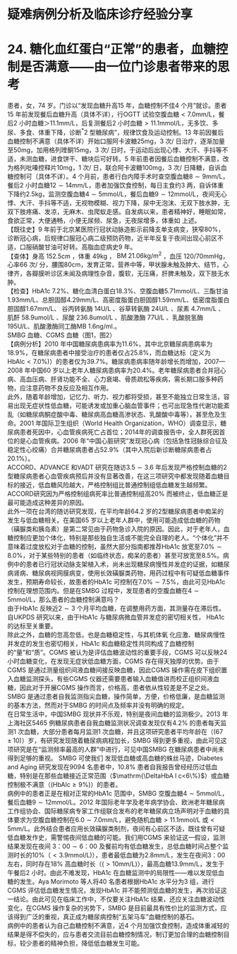 # 疑难病例分析及临床诊疗经验分享  
# 24. 糖化血红蛋白“正常”的患者，血糖控制是否满意——由一位门诊患者带来的思考  
患者，女，74 岁。门诊以“发现血糖升高15 年，血糖控制不佳4 个月”就诊。患者15 年前发现餐后血糖升高（具体不详），行OGTT 试验空腹血糖$<7.0\mathrm{mm}/\mathrm{L}$，餐后2 小时血糖＞$11.1\mathrm{mm}/\mathrm{L}$，后复测餐后2 小时血糖$>11.1\mathrm{mmol/L}$，无多饮、多尿、多食、体重下降，诊断$^{\ast}2$ 型糖尿病”，规律饮食及运动控制。13 年前因餐后血糖控制不满意（具体不详）开始口服阿卡波糖$25\mathrm{mg}$，3 次/ 日治疗，逐渐加量至$50\mathrm{mg}$，加用格列喹酮$15\mathrm{mg}$，3 次/ 日时，于运动后出现心悸、大汗、手抖等不适，未测血糖，进食饼干、糖块后可好转。5 年前患者因餐后血糖控制不满意，改为格列吡嗪控释片$10\mathrm{mg}$，1 次/ 日，联合阿卡波糖$100\mathrm{mg}$，3 次/ 日降糖，自诉血糖控制可（具体不详）。4 个月前，患者行白内障手术时查空腹血糖$8\sim9\mathrm{mm}/\mathrm{L}$，餐后2 小时血糖$12\sim14\mathrm{{mm}/\mathrm{{L}}}$，患者加强饮食控制，每日主食约3 两，自诉体重下降约$2.5\mathrm{kg}$，监测空腹血糖$4\sim5\mathrm{mmol/L}$，餐后血糖$9\sim12\mathrm{mmol/L}$，夜间无心悸、大汗、手抖等不适，无视物模糊、视力下降，尿中无泡沫、无双下肢水肿，无双下肢疼痛、发凉，无麻木、虫爬蚁走感。自发病以来，患者精神好，睡眠如常，食欲正常，大便通畅，小便无尿频、尿急，无夜尿增多，体重如 上述。  
【既往史】9 年前于北京某医院行冠状动脉造影示前降支单支病变，狭窄$80\%$，诊断冠心病，后规律口服冠心病二级预防药物，近半年反复于夜间出现心前区不适，口服硝酸甘油可好转。高脂血症病史9 年。  
【查体】身高 $152.5\mathrm{cm}$ ，体重 $49\mathrm{kg}$ ， $\mathrm{BM}\ 21.06\mathrm{kg}/\mathrm{m}^{2}$ ，血压 $120/70\mathrm{mmHg}$，心率66 次/ 分，腰围$80\mathrm{cm}$，发育正常，营养中等，甲状腺未触及肿大、结节，心律齐，各瓣膜听诊区未闻及病理性杂音，腹软，无压痛，肝脾未触及，双下肢无水肿。  
【检查】HbA1c $7.2\%$、糖化血清白蛋白$18.3\%$、空腹血糖5.71mmol/L、三酯甘油$1.93\mathrm{mm}/\mathrm{L}$、总胆固醇$4.29\mathrm{mm}/\mathrm{L}$、高密度脂蛋白胆固醇$1.59\mathrm{mm}/\mathrm{L}$、低密度脂蛋白胆固醇$1.67\mathrm{mm}/\mathrm{L}$、 谷丙转氨酶 14U/L 、谷草转氨酶 24U/L 、尿素 $4.7\mathrm{mm}/\mathrm{L}$ 、肌酐 58.9umol/L 、尿酸 236.8umol/L 、肌酸激酶 77U/L 、乳酸脱氢酶 195U/L、肌酸激酶同工酶$\mathrm{MB}\ 1.6\mathrm{ng}/\mathrm{ml}.$。  
SMBG 血糖、CGMS 血糖（图1，图2）  
【病例分析】2010 年中国糖尿病患病率为$11.6\%$，其中北京糖尿病患病率为$18.9\%$，在糖尿病患者中接受治疗的患者仅占$25.8\%$，而血糖达标（定义为${\mathrm{HbAlc}}<7.0\%)$）的患者仅为$39.7\%$。糖尿病患病率随年龄增长而增加，2007—2008 年中国60 岁以上老年人糖尿病患病率为$20.4\%$。老年糖尿病患者合并冠心病、高血压病、肝肾功能不全、心力衰竭、骨质疏松等疾病，需长期口服多种药物，应注意药物不良反应及相互作用。  
此外，随着年龄增加，记忆力、听力、视力都将受损，甚至不能独立日常生活，容易出现无症状性低血糖，可能诱发或加重心脑血管事件；也可出现急性代谢功能紊乱（如糖尿病酮症酸中毒、糖尿病高血糖高渗状态、乳酸酸中毒等），甚至危及生命。2001 年国际卫生组织（World Health Organization，WHO）调查显示，糖尿病患者死因中，心血管疾病死亡占首位；2014年的调查报告中，全人群死因首位的是心血管疾病。2006 年“中国心脏研究”发现冠心病（包括急性冠脉综合征及稳定性心绞痛）合并糖尿病患者占$52.9\%$（其中入院后新诊断糖尿病患者占$20.1\%$）。  
ACCORD、ADVANCE 和VADT 研究在随访$3.5\sim3.6$ 年后发现严格控制血糖的2 型糖尿病患者心血管疾病预后并没有显著改善，在这三项研究中都发现随着血糖目标的接近，低血糖风险越大，严格控制组比普通控制组低血糖发生越频繁。ACCORD研究因为严格控制组病死率比普通控制组高$20\%$ 而被终止，低血糖正是最可能造成这种差异的原因。  
此外一项在台湾的随访研究发现，在平均年龄64.2 岁的2型糖尿病患者中痴呆的发生与低血糖相关。在美国65 岁以上老年人群中，使用可能造成低血糖的药物（磺脲类和胰岛素）是第二常见由于药物急诊入院的原因。因此，对于老年人，血糖控制应更加个体化，特别是那些独自生活或不能完全自理的老人。“个体化”并不意味着过度放松对于血糖的控制，虽然大部分指南都推荐HbA1c 放宽至$7.0\%\sim8.0\%$，对于某些特别的患者（如临终状态，痴呆的患者）甚至可放宽至$8.5\%$。病例中的患者已行冠状动脉支架植入术，尚未出现糖尿病慢性并发症的证据，如糖尿病肾病、糖尿病视网膜病变，使用长效磺脲类药物，用药过程中有可疑低血糖事件发生，预期寿命较长，故患者的HbA1c 可控制在$7.0\%\sim7.5\%$，由此可见HbA1c 控制在理想范围内。但是在SMBG 过程中，发现患者的空腹血糖在$4\sim5\mathrm{mmol/L}$，那么患者的血糖控制满意吗？  
由于HbA1c 反映近$2\sim3$ 个月平均血糖，在调整用药方面，其测量存在滞后性。自UKPDS 研究以来，由于HbA1c 与糖尿病微血管并发症的密切相关性， HbA1c  的达标至关重要。  
除此之外，血糖的忽高忽低，也是血糖稳定性，与其机体氧 化应激、糖尿病慢性并发症的发生也密切相关，HbA1c 和血糖稳定性共同构成了血糖控制的“量”和“质”。CGMS 被认为是评估血糖波动性的重要手段，CGMS 可以反映24 小时血糖变化，在发现无症状低血糖方面，CGMS 存在得天独厚的优势。由于  
CGMS 是通过测量组织间液血糖间接反映血糖，因此CGMS 操作需在皮下组织置入血糖监测探头，有些CGMS 仪器还需要患者输入血糖值进而校正组织间液血糖，因此对于开展CGMS 操作而言，价格高，患者依从性较差是不足之处。SMBG 是通过患者自我监测指尖血糖，操作简单，方便，价格低廉，是血糖监测的基本方法，然而对于SMBG 的时间点及频率并没有明确的规定。  
在日常生活中，中国SMBG 现状并不乐观，特别是夜间血糖的监测极少。2013 年上海社区5465 例糖尿病患者自我血糖监测状况调查发现仅有$4.2\%$ 的患者每天监测1 次血糖，大部分患者每月监测1 次血糖，并且这项研究患者平均年龄在（$\left(67\pm10\right)$）岁，有研究发现随着糖尿病病程加长，SMBG 得到更多重视，由此可见这项研究是在“监测频率最高的人群”中进行，可见中国SMBG  在糖尿病患者中尚未得到足够的重视。 SMBG  可使我们 发现低血糖或高血糖的蛛丝马迹，Diabetes and Aging 研究发现在9094 名患者中，$10.8\%$ 患者自我报告曾经经历过低血糖，特别是在那些血糖接近正常范围（$\mathrm{\DeltaHbA l c<6\%}$）或血糖控制极不满意（$\mathrm{\left(HbA l c\geqslant9\%\right)}$）的患者。  
病例中的患者正是在相对正常的HbA1c 范围中，SMBG 空腹血糖$4\sim5\mathrm{mmol/L}$，餐后血糖$9\sim12\mathrm{mmol/L}$。2012 年国际老年学及老年病学协会、欧洲老年糖尿病工作组协会、国际糖尿病专家工作组联合发布的老年糖尿病立场声明对于血糖的具体要求为空腹血糖控制在$6.0\sim7.0\mathrm{mm}/\mathrm{L}$，避免随机血糖$>11.1\mathrm{mmol/L}$ 或$<5\mathrm{mm}/\mathrm{L}$。此外结合患者应用长效磺脲类制剂，夜间有心前区不适，既往曾有可疑低血糖发作史，需警惕夜间低血糖的可能。我们用CGMS 来验证这一假设，监测结果发现在夜间 3：$00\sim6$：00 及餐前均有低血糖发生，总低血糖时间占整个监测时长的$10\%$（$<3.9\mathrm{mmol/L})$），患者最低血糖为$2.8\mathrm{mm}/\mathrm{L}$，发生在夜间3：00 左右，同时存在$18\%$ 高血糖时长（$(>10\mathrm{mm}/\mathrm{L})$），最高血糖$13.9\mathrm{mm}/\mathrm{L}$，发生于午餐后2 小时。由此不难发现，HbA1c 在血糖监测中的局限性——难以发现低血糖的发生。Aya Morimoto 等人将40 名患者根据HbA1c 水平分为3 组，进行CGMS 评估低血糖发生情况，发现HbA1c 并不能预测低血糖的发生，再次验证这一结论。由此可见在临床工作中，不仅要关注HbA1c 结果，还应关注血糖波动性变化，在CGMS 操作复杂的劣势下，SMBG 是目前最具有性价比的监测方式，应该得到广泛的重视，真正成为糖尿病控制“五架马车”血糖控制的基石。  
病例中的患者认为自己血糖控制不满意，近4 个月加强饮食控制，造成体重减轻的结果是得不偿失的，应与患者交流目前血糖控制情况，制订更加合理的血糖控制目标，较少患者的精神负担，降低低血糖发生可能。  
